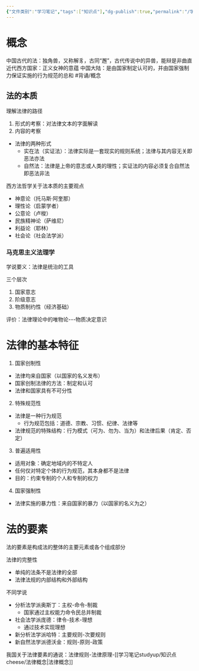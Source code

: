 ```yaml
---
{"文件类别":"学习笔记","tags":["知识点"],"dg-publish":true,"permalink":"/学习笔记studyup/知识点cheese/法律/","dgPassFrontmatter":true,"noteIcon":"","created":"2024-10-11T14:17:53.817+08:00","updated":"2024-10-11T14:44:08.905+08:00"}
---
```


# 概念
中国古代的法：独角兽，又称解豸，古同“邂”，古代传说中的异兽，能辩是非曲直
近代西方国家：正义女神的意蕴
中国大陆：是由国家制定认可的，并由国家强制力保证实施的行为规范的总和 #背诵/概念 

## 法的本质
理解法律的路径
1. 形式的考察：对法律文本的字面解读
2. 内容的考察
- 法律的两种形式
	- 实在法（实证法）：法律实际是一套现实的规则系统；法律与其内容无关即恶法亦法
	- 自然法：法律是上帝的意志或人类的理性；实证法的内容必须复合自然法即恶法非法

西方法哲学关于法本质的主要观点
- 神意论（托马斯·阿奎那）
- 理性论（启蒙学者）
- 公意论（卢梭）
- 民族精神论（萨维尼）
- 利益论（耶林）
- 社会论（社会法学派）

### 马克思主义法理学
学说要义：法律是统治的工具

三个层次
1. 国家意志
2. 阶级意志
3. 物质制约性（经济基础）

评价：法律理论中的唯物论---物质决定意识
# 法律的基本特征
1. 国家创制性
- 法律均来自国家（以国家的名义发布）
- 国家创制法律的方法：制定和认可
- 法律和国家具有不可分性
2. 特殊规范性
- 法律是一种行为规范
	- 行为规范包括：道德、宗教、习惯、纪律、法律等
- 法律规范的特殊结构：行为模式（可为、勿为、当为）和法律后果（肯定、否定）
3. 普遍适用性
- 适用对象：确定地域内的不特定人
- 任何仅对特定个体的行为规范，其本身都不是法律
- 目的：约束专制的个人和专制的权力
4. 国家强制性
- 法律实施的暴力性：来自国家的暴力（以国家的名义为之）
# 法的要素
法的要素是构成法的整体的主要元素或各个组成部分

法律的完整性
- 单纯的法条不是法律的全部
- 法律法规的内部结构和外部结构

不同学说
- 分析法学派奥斯丁：主权-命令-制裁
	- 国家通过主权能力命令民总并制裁
- 社会法学派庞德：律令-技术-理想
	- 通过技术实现理想
- 新分析法学派哈特：主要规则-次要规则
- 新自然法学派德沃金：规则-原则-政策

我国关于法律要素的通说：法律规则-法律原理-[[学习笔记studyup/知识点cheese/法律概念\|法律概念]]

